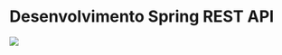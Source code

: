 # Desenvolvimento Spring REST API

<img src="https://media.tenor.com/ZrFooc6A9ysAAAAM/goodgoodgeneral-mental-health.gif"/>
